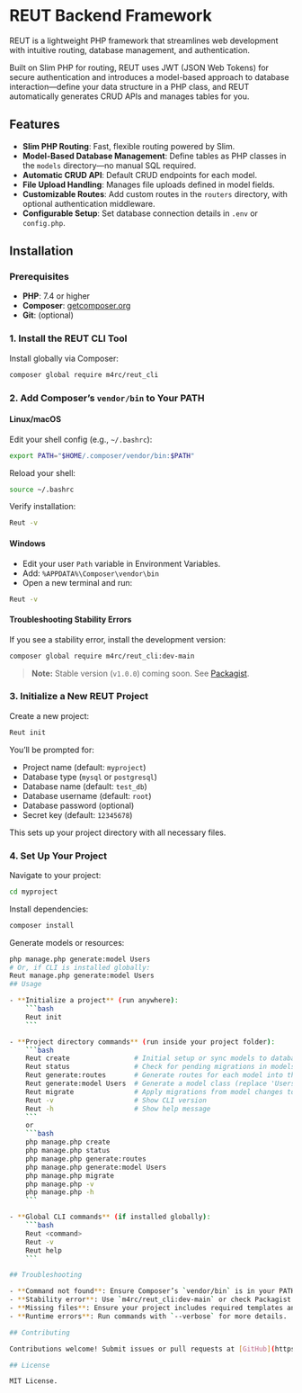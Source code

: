 # REUT Backend Framework
REUT is a lightweight PHP framework that streamlines web development with intuitive routing, database management, and authentication.

Built on Slim PHP for routing, REUT uses JWT (JSON Web Tokens) for secure authentication and introduces a model-based approach to database interaction—define your data structure in a PHP class, and REUT automatically generates CRUD APIs and manages tables for you.

## Features

- **Slim PHP Routing**: Fast, flexible routing powered by Slim.
- **Model-Based Database Management**: Define tables as PHP classes in the `models` directory—no manual SQL required.
- **Automatic CRUD API**: Default CRUD endpoints for each model.
- **File Upload Handling**: Manages file uploads defined in model fields.
- **Customizable Routes**: Add custom routes in the `routers` directory, with optional authentication middleware.
- **Configurable Setup**: Set database connection details in `.env` or `config.php`.

## Installation

### Prerequisites

- **PHP**: 7.4 or higher
- **Composer**: [getcomposer.org](https://getcomposer.org)
- **Git**: (optional)

### 1. Install the REUT CLI Tool

Install globally via Composer:

```bash
composer global require m4rc/reut_cli
```

### 2. Add Composer’s `vendor/bin` to Your PATH

#### Linux/macOS

Edit your shell config (e.g., `~/.bashrc`):

```bash
export PATH="$HOME/.composer/vendor/bin:$PATH"
```

Reload your shell:

```bash
source ~/.bashrc
```

Verify installation:

```bash
Reut -v
```

#### Windows

- Edit your user `Path` variable in Environment Variables.
- Add: `%APPDATA%\Composer\vendor\bin`
- Open a new terminal and run:

```cmd
Reut -v
```

#### Troubleshooting Stability Errors

If you see a stability error, install the development version:

```bash
composer global require m4rc/reut_cli:dev-main
```

> **Note:** Stable version (`v1.0.0`) coming soon. See [Packagist](https://packagist.org/packages/m4rc/reut_cli).

### 3. Initialize a New REUT Project

Create a new project:

```bash
Reut init
```

You’ll be prompted for:

- Project name (default: `myproject`)
- Database type (`mysql` or `postgresql`)
- Database name (default: `test_db`)
- Database username (default: `root`)
- Database password (optional)
- Secret key (default: `12345678`)

This sets up your project directory with all necessary files.

### 4. Set Up Your Project

Navigate to your project:

```bash
cd myproject
```

Install dependencies:

```bash
composer install
```

Generate models or resources:

```bash
php manage.php generate:model Users
# Or, if CLI is installed globally:
Reut manage.php generate:model Users
## Usage

- **Initialize a project** (run anywhere):  
    ```bash
    Reut init
    ```

- **Project directory commands** (run inside your project folder):  
    ```bash
    Reut create                # Initial setup or sync models to database tables
    Reut status                # Check for pending migrations in models
    Reut generate:routes       # Generate routes for each model into the route/ folder
    Reut generate:model Users  # Generate a model class (replace 'Users' with your model name)
    Reut migrate               # Apply migrations from model changes to the database
    Reut -v                    # Show CLI version
    Reut -h                    # Show help message
    ```
    or
    ```bash
    php manage.php create
    php manage.php status
    php manage.php generate:routes
    php manage.php generate:model Users
    php manage.php migrate
    php manage.php -v
    php manage.php -h
    ```

- **Global CLI commands** (if installed globally):  
    ```bash
    Reut <command>
    Reut -v
    Reut help
    ```

## Troubleshooting

- **Command not found**: Ensure Composer’s `vendor/bin` is in your PATH.
- **Stability error**: Use `m4rc/reut_cli:dev-main` or check Packagist for updates.
- **Missing files**: Ensure your project includes required templates and source files. Contact the maintainer if issues persist.
- **Runtime errors**: Run commands with `--verbose` for more details.

## Contributing

Contributions welcome! Submit issues or pull requests at [GitHub](https://github.com/m4rcTr3y/Reut-Cli).

## License

MIT License.
